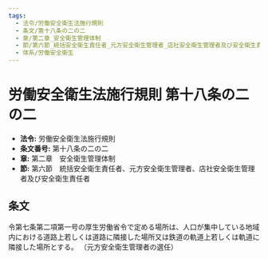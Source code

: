 ```yaml
---
tags:
  - 法令/労働安全衛生法施行規則
  - 条文/第十八条の二の二
  - 章/第二章_安全衛生管理体制
  - 節/第六節_統括安全衛生責任者_元方安全衛生管理者_店社安全衛生管理者及び安全衛生責任者
  - 体系/労働安全衛生
---
```

# 労働安全衛生法施行規則 第十八条の二の二

- **法令:** 労働安全衛生法施行規則
- **条文番号:** 第十八条の二の二
- **章:** 第二章　安全衛生管理体制
- **節:** 第六節　統括安全衛生責任者、元方安全衛生管理者、店社安全衛生管理者及び安全衛生責任者

## 条文
令第七条第二項第一号の厚生労働省令で定める場所は、人口が集中している地域内における道路上若しくは道路に隣接した場所又は鉄道の軌道上若しくは軌道に隣接した場所とする。
（元方安全衛生管理者の選任）

